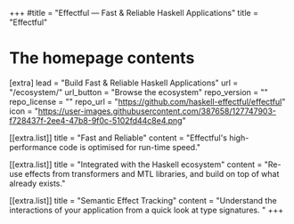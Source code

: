 +++
#title = "Effectful — Fast & Reliable Haskell Applications"
title = "Effectful"

# The homepage contents
[extra]
lead = "Build Fast & Reliable Haskell Applications"
url = "/ecosystem/"
url_button = "Browse the ecosystem"
repo_version = ""
repo_license = ""
repo_url = "https://github.com/haskell-effectful/effectful"
icon = "https://user-images.githubusercontent.com/387658/127747903-f728437f-2ee4-47b8-9f0c-5102fd44c8e4.png"

[[extra.list]]
title = "Fast and Reliable"
content = "Effectful's high-performance code is optimised for run-time speed."

[[extra.list]]
title = "Integrated with the Haskell ecosystem"
content = "Re-use effects from transformers and MTL libraries, and build on top of what already exists."

[[extra.list]]
title = "Semantic Effect Tracking"
content = "Understand the interactions of your application from a quick look at type signatures. "
+++
